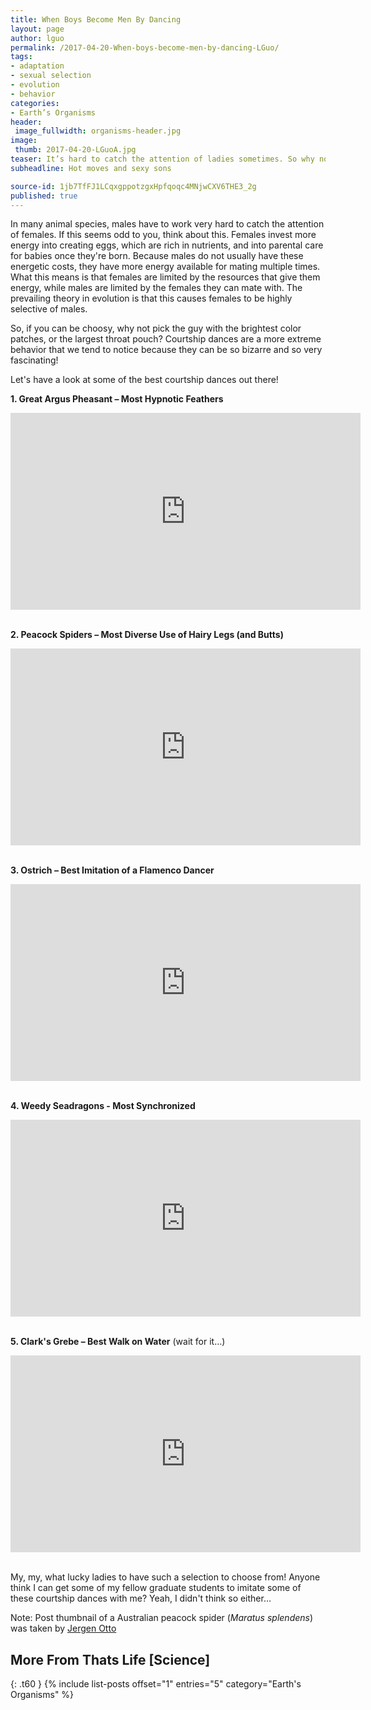 ```yaml
---
title: When Boys Become Men By Dancing
layout: page
author: lguo
permalink: /2017-04-20-When-boys-become-men-by-dancing-LGuo/
tags:
- adaptation
- sexual selection
- evolution
- behavior
categories:
- Earth’s Organisms
header:
 image_fullwidth: organisms-header.jpg
image:
 thumb: 2017-04-20-LGuoA.jpg
teaser: It’s hard to catch the attention of ladies sometimes. So why not do a little dance, to make a little love? Let’s catch up on some of the best courtship dances in the natural world.
subheadline: Hot moves and sexy sons

source-id: 1jb7TfFJ1LCqxgppotzgxHpfqoqc4MNjwCXV6THE3_2g
published: true
---
```

In many animal species, males have to work very hard to catch the attention of females. If this seems odd to you, think about this. Females invest more energy into creating eggs, which are rich in nutrients, and into parental care for babies once they're born. Because males do not usually have these energetic costs, they have more energy available for mating multiple times. What this means is that females are limited by the resources that give them energy, while males are limited by the females they can mate with. The prevailing theory in evolution is that this causes females to be highly selective of males. 

So, if you can be choosy, why not pick the guy with the brightest color patches, or the largest throat pouch? Courtship dances are a more extreme behavior that we tend to notice because they can be so bizarre and so very fascinating! 

Let's have a look at some of the best courtship dances out there!

**1. Great Argus Pheasant – Most Hypnotic Feathers**

<center><iframe width="560" height="315" src="https://www.youtube.com/embed/zlpJJRPQqOQ" frameborder="0" allowfullscreen></iframe></center><br>

**2. Peacock Spiders – Most Diverse Use of Hairy Legs (and Butts)**

<center><iframe width="560" height="315" src="https://www.youtube.com/embed/LzGasJiqNa4" frameborder="0" allowfullscreen></iframe></center><br>

**3. Ostrich – Best Imitation of a Flamenco Dancer**

<center><iframe width="560" height="315" src="https://www.youtube.com/embed/ZWnNQH08l2I" frameborder="0" allowfullscreen></iframe></center><br>

**4. Weedy Seadragons - Most Synchronized**

<center><iframe width="560" height="315" src="https://www.youtube.com/embed/9MKkr_1Kqcw" frameborder="0" allowfullscreen></iframe></center><br>

**5. Clark's Grebe – Best Walk on Water** (wait for it…)

<center><iframe width="560" height="315" src="https://www.youtube.com/embed/ZbRrxw-H6xA" frameborder="0" allowfullscreen></iframe></center><br>

My, my, what lucky ladies to have such a selection to choose from! Anyone think I can get some of my fellow graduate students to imitate some of these courtship dances with me? Yeah, I didn't think so either…

Note: Post thumbnail of a Australian peacock spider (*Maratus splendens*) was taken by [Jergen Otto](https://flic.kr/p/9H5jEJ)

## More From Thats Life [Science]
{: .t60 }
{% include list-posts offset="1" entries="5" category="Earth's Organisms" %}

